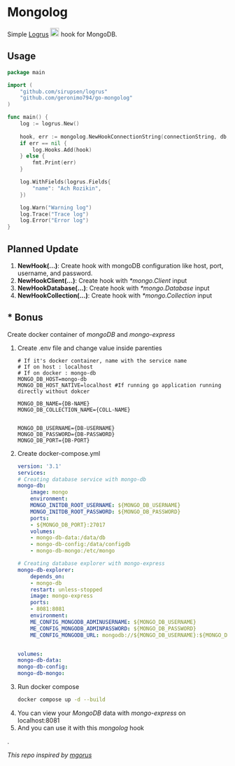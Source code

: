 # Mongolog
Simple [Logrus](https://github.com/sirupsen/logrus) <img src="http://i.imgur.com/hTeVwmJ.png" width="20" height="20" alt=":walrus:" class="emoji" title=":walrus:"/> hook for MongoDB.

## Usage

```go
package main

import (
	"github.com/sirupsen/logrus"
	"github.com/geronimo794/go-mongolog"
)

func main() {
	log := logrus.New()
	
	hook, err := mongolog.NewHookConnectionString(connectionString, db, coll)
	if err == nil {
		log.Hooks.Add(hook)
	} else {
		fmt.Print(err)
	}

	log.WithFields(logrus.Fields{
		"name": "Ach Rozikin",
	})

	log.Warn("Warning log")
	log.Trace("Trace log")
	log.Error("Error log")
}
```
## Planned Update
1. **NewHook(...)**: Create hook with mongoDB configuration like host, port, username, and password.
1. **NewHookClient(...)**: Create hook with _*mongo.Client_ input
1. **NewHookDatabase(...)**: Create hook with _*mongo.Database_ input
1. **NewHookCollection(...)**: Create hook with _*mongo.Collection_ input

## * Bonus
Create docker container of *mongoDB* and *mongo-express*
1. Create .env file and change value inside parenties
	```env
	# If it's docker container, name with the service name
	# If on host : localhost
	# If on docker : mongo-db
	MONGO_DB_HOST=mongo-db
	MONGO_DB_HOST_NATIVE=localhost #If running go application running directly without dokcer

	MONGO_DB_NAME={DB-NAME}
	MONGO_DB_COLLECTION_NAME={COLL-NAME}


	MONGO_DB_USERNAME={DB-USERNAME}
	MONGO_DB_PASSWORD={DB-PASSWORD}
	MONGO_DB_PORT={DB-PORT}
	```
1. Create docker-compose.yml
	```yml
	version: '3.1'
	services:
	# Creating database service with mongo-db
	mongo-db:
		image: mongo
		environment:
		MONGO_INITDB_ROOT_USERNAME: ${MONGO_DB_USERNAME}
		MONGO_INITDB_ROOT_PASSWORD: ${MONGO_DB_PASSWORD}
		ports: 
		- ${MONGO_DB_PORT}:27017
		volumes:
		- mongo-db-data:/data/db
		- mongo-db-config:/data/configdb
		- mongo-db-mongo:/etc/mongo

	# Creating database explorer with mongo-express
	mongo-db-explorer:
		depends_on:
		- mongo-db
		restart: unless-stopped
		image: mongo-express
		ports:
		- 8081:8081
		environment:
		ME_CONFIG_MONGODB_ADMINUSERNAME: ${MONGO_DB_USERNAME}
		ME_CONFIG_MONGODB_ADMINPASSWORD: ${MONGO_DB_PASSWORD}
		ME_CONFIG_MONGODB_URL: mongodb://${MONGO_DB_USERNAME}:${MONGO_DB_PASSWORD}@${MONGO_DB_HOST}:${MONGO_DB_PORT}/


	volumes:
	mongo-db-data:
	mongo-db-config:
	mongo-db-mongo:

	```
1. Run docker compose
	```sh
	docker compose up -d --build
	```
1. You can view your *MongoDB* data with *mongo-express* on localhost:8081
1. And you can use it with this *mongolog* hook

.

_This repo inspired by [mgorus](https://github.com/weekface/mgorus)_


